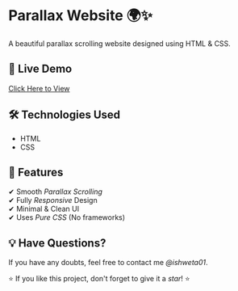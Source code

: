 # Parallax Website 🌍✨

A beautiful parallax scrolling website designed using HTML & CSS.

## 🚀 Live Demo  
[Click Here to View](https://ishweta01.github.io/parallax.project/)

## 🛠 Technologies Used  
- HTML  
- CSS  

## 🎯 Features  
✔ Smooth *Parallax Scrolling*  
✔ Fully *Responsive* Design  
✔ Minimal & Clean UI  
✔ Uses *Pure CSS* (No frameworks)

## 💡 Have Questions?  
If you have any doubts, feel free to contact me *@ishweta01*.  

⭐ If you like this project, don't forget to give it a *star*! ⭐
